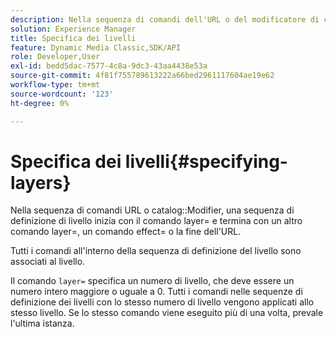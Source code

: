```yaml
---
description: Nella sequenza di comandi dell'URL o del modificatore di catalogo, una sequenza di definizione del livello inizia con il comando layer= e termina con un altro comando layer=, un comando effect= o la fine dell'URL.
solution: Experience Manager
title: Specifica dei livelli
feature: Dynamic Media Classic,SDK/API
role: Developer,User
exl-id: bedd5dac-7577-4c8a-9dc3-43aa4438e53a
source-git-commit: 4f81f755789613222a66bed2961117604ae19e62
workflow-type: tm+mt
source-wordcount: '123'
ht-degree: 0%

---
```


# Specifica dei livelli{#specifying-layers}

Nella sequenza di comandi URL o catalog::Modifier, una sequenza di definizione di livello inizia con il comando layer= e termina con un altro comando layer=, un comando effect= o la fine dell&#39;URL.

Tutti i comandi all&#39;interno della sequenza di definizione del livello sono associati al livello.

Il comando `layer=` specifica un numero di livello, che deve essere un numero intero maggiore o uguale a 0. Tutti i comandi nelle sequenze di definizione dei livelli con lo stesso numero di livello vengono applicati allo stesso livello. Se lo stesso comando viene eseguito più di una volta, prevale l&#39;ultima istanza.
